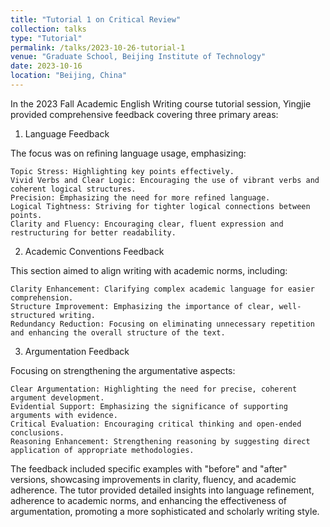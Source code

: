 ```yaml
---
title: "Tutorial 1 on Critical Review"
collection: talks
type: "Tutorial"
permalink: /talks/2023-10-26-tutorial-1
venue: "Graduate School, Beijing Institute of Technology"
date: 2023-10-16
location: "Beijing, China"
---
```


In the 2023 Fall Academic English Writing course tutorial session, Yingjie provided comprehensive feedback covering three primary areas:
1. Language Feedback

The focus was on refining language usage, emphasizing:

    Topic Stress: Highlighting key points effectively.
    Vivid Verbs and Clear Logic: Encouraging the use of vibrant verbs and coherent logical structures.
    Precision: Emphasizing the need for more refined language.
    Logical Tightness: Striving for tighter logical connections between points.
    Clarity and Fluency: Encouraging clear, fluent expression and restructuring for better readability.

2. Academic Conventions Feedback

This section aimed to align writing with academic norms, including:

    Clarity Enhancement: Clarifying complex academic language for easier comprehension.
    Structure Improvement: Emphasizing the importance of clear, well-structured writing.
    Redundancy Reduction: Focusing on eliminating unnecessary repetition and enhancing the overall structure of the text.

3. Argumentation Feedback

Focusing on strengthening the argumentative aspects:

    Clear Argumentation: Highlighting the need for precise, coherent argument development.
    Evidential Support: Emphasizing the significance of supporting arguments with evidence.
    Critical Evaluation: Encouraging critical thinking and open-ended conclusions.
    Reasoning Enhancement: Strengthening reasoning by suggesting direct application of appropriate methodologies.

The feedback included specific examples with "before" and "after" versions, showcasing improvements in clarity, fluency, and academic adherence. The tutor provided detailed insights into language refinement, adherence to academic norms, and enhancing the effectiveness of argumentation, promoting a more sophisticated and scholarly writing style.

